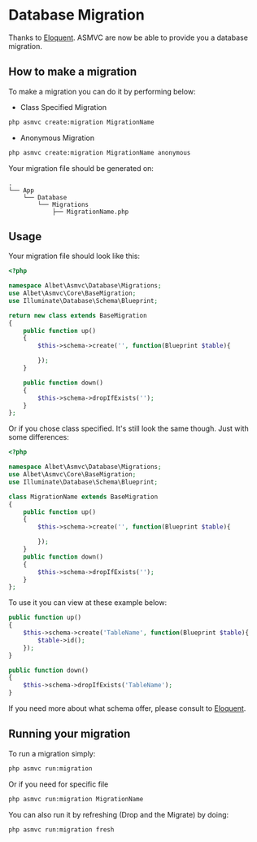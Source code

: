 # Database Migration

Thanks to [Eloquent](https://github.com/illuminate/database). ASMVC are now be able to provide you a database migration.

## How to make a migration

To make a migration you can do it by performing below:

- Class Specified Migration

```bash
php asmvc create:migration MigrationName
```

- Anonymous Migration

```bash
php asmvc create:migration MigrationName anonymous
```

Your migration file should be generated on:

```text
.
└── App
    └── Database
        └── Migrations
            ├── MigrationName.php
```

## Usage

Your migration file should look like this:

```php
<?php

namespace Albet\Asmvc\Database\Migrations;
use Albet\Asmvc\Core\BaseMigration;
use Illuminate\Database\Schema\Blueprint;

return new class extends BaseMigration
{
    public function up()
    {
        $this->schema->create('', function(Blueprint $table){

        });
    }

    public function down()
    {
        $this->schema->dropIfExists('');
    }
};
```

Or if you chose class specified. It's still look the same though. Just with some differences:

```php
<?php

namespace Albet\Asmvc\Database\Migrations;
use Albet\Asmvc\Core\BaseMigration;
use Illuminate\Database\Schema\Blueprint;

class MigrationName extends BaseMigration
{
    public function up()
    {
        $this->schema->create('', function(Blueprint $table){

        });
    }
    public function down()
    {
        $this->schema->dropIfExists('');
    }
};
```

To use it you can view at these example below:

```php
public function up()
{
    $this->schema->create('TableName', function(Blueprint $table){
        $table->id();
    });
}

public function down()
{
    $this->schema->dropIfExists('TableName');
}
```

If you need more about what schema offer, please consult to [Eloquent](https://laravel.com/docs/migrations).

## Running your migration

To run a migration simply:

```bash
php asmvc run:migration
```

Or if you need for specific file

```bash
php asmvc run:migration MigrationName
```

You can also run it by refreshing (Drop and the Migrate) by doing:

```bash
php asmvc run:migration fresh
```
